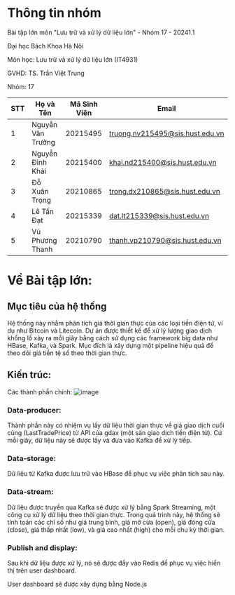 # Thông tin nhóm
Bài tập lớn môn "Lưu trữ và xử lý dữ liệu lớn" - Nhóm 17 - 20241.1

Đại học Bách Khoa Hà Nội

Môn học: Lưu trữ và xử lý dữ liệu lớn (IT4931)

GVHD: TS. Trần Việt Trung

Nhóm: 17

| STT | Họ và Tên           | Mã Sinh Viên | Email                             |
|-----|---------------------|--------------|-----------------------------------|
| 1   | Nguyễn Văn Trường    | 20215495     | truong.nv215495@sis.hust.edu.vn   |
| 2   | Nguyễn Đình Khải     | 20215400     | khai.nd215400@sis.hust.edu.vn     |
| 3   | Đỗ Xuân Trọng        | 20210865     | trong.dx210865@sis.hust.edu.vn    |
| 4   | Lê Tấn Đạt           | 20215339     | dat.lt215339@sis.hust.edu.vn      |
| 5   | Vũ Phương Thanh      | 20210790     | thanh.vp210790@sis.hust.edu.vn    |

# Về Bài tập lớn: 
## Mục tiêu của hệ thống
Hệ thống này nhằm phân tích giá thời gian thực của các loại tiền điện tử, ví dụ như Bitcoin và Litecoin. Dự án được thiết kế để xử lý lượng giao dịch khổng lồ xảy ra mỗi giây bằng cách sử dụng các framework big data như HBase, Kafka, và Spark. Mục đích là xây dựng một pipeline hiệu quả để theo dõi giá tiền tệ số theo thời gian thực.

## Kiến trúc:
Các thành phần chính:
![image](https://github.com/user-attachments/assets/35f686b7-586a-478d-a4c1-d9ded1f62bc4)

### Data-producer:

Thành phần này có nhiệm vụ lấy dữ liệu thời gian thực về giá giao dịch cuối cùng (LastTradePrice) từ API của gdax (một sàn giao dịch tiền điện tử).
Cứ mỗi giây, dữ liệu này sẽ được lấy và đưa vào Kafka để xử lý tiếp.
### Data-storage:

Dữ liệu từ Kafka được lưu trữ vào HBase để phục vụ việc phân tích sau này.
### Data-stream:

Dữ liệu được truyền qua Kafka sẽ được xử lý bằng Spark Streaming, một công cụ xử lý dữ liệu theo thời gian thực.
Trong quá trình này, hệ thống sẽ tính toán các chỉ số như giá trung bình, giá mở cửa (open), giá đóng cửa (close), giá thấp nhất (low), và giá cao nhất (high) cho mỗi chu kỳ thời gian.
### Publish and display:

Sau khi dữ liệu được xử lý, nó sẽ được đẩy vào Redis để phục vụ việc hiển thị trên user dashboard.

User dashboard sẽ được xây dựng bằng Node.js


